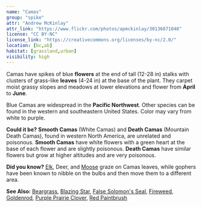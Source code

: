 ```yaml
---
name: "Camas"
group: "spike"
attr: "Andrew McKinlay"
attr_link: "https://www.flickr.com/photos/apmckinlay/30136871048"
license: "CC BY-NC"
license_link: "https://creativecommons.org/licenses/by-nc/2.0/"
location: [bc,ab]
habitat: [grassland,urban]
visibility: high
---
```

Camas have spikes of blue **flowers** at the end of tall (12-28 in) stalks with clusters of grass-like **leaves** (4-24 in) at the base of the plant. They carpet moist grassy slopes and meadows at lower elevations and flower from **April** to **June**.

Blue Camas are widespread in the **Pacific Northwest**. Other species can be found in the western and southeastern United States. Color may vary from white to purple.

**Could it be?** **Smooth Camas** (White Camas) and **Death Camas** (Mountain Death Camas), found in western North America, are unrelated and poisonous. **Smooth Camas** have white flowers with a green heart at the base of each flower and are slightly poisonous. **Death Camas** have similar flowers but grow at higher altitudes and are very poisonous.

**Did you know?** [Elk](/animals/elk/), Deer, and [Moose](/animals/moose/) graze on Camas leaves, while gophers have been known to nibble on the bulbs and then move them to a different area.

<!-- generated, do not edit -->
**See Also:**
[Beargrass](/plants/beargras/),
[Blazing Star](/plants/blazstar/),
[False Solomon's Seal](/plants/falsesol/),
[Fireweed](/plants/fireweed/),
[Goldenrod](/plants/goldrod/),
[Purple Prairie Clover](/plants/pupclover/),
[Red Paintbrush](/plants/redpaint/)
